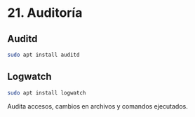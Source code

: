 # 21. Auditoría

## Auditd
```bash
sudo apt install auditd
```

## Logwatch
```bash
sudo apt install logwatch
```

Audita accesos, cambios en archivos y comandos ejecutados.
